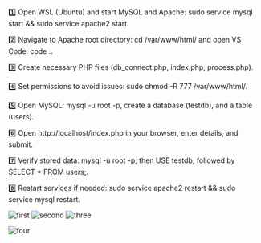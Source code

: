 1️⃣ Open WSL (Ubuntu) and start MySQL and Apache: sudo service mysql start && sudo service apache2 start.

2️⃣ Navigate to Apache root directory: cd /var/www/html/ and open VS Code: code ..

3️⃣ Create necessary PHP files (db_connect.php, index.php, process.php).

4️⃣ Set permissions to avoid issues: sudo chmod -R 777 /var/www/html/.

5️⃣ Open MySQL: mysql -u root -p, create a database (testdb), and a table (users).

6️⃣ Open http://localhost/index.php in your browser, enter details, and submit.

7️⃣ Verify stored data: mysql -u root -p, then USE testdb; followed by SELECT * FROM users;.

8️⃣ Restart services if needed: sudo service apache2 restart && sudo service mysql restart.

![first](https://github.com/user-attachments/assets/21a2537c-2ced-4795-985d-d3d63928a625)
![second](https://github.com/user-attachments/assets/0a6eaf91-174b-4c2b-8235-12cb7d5ec601)
![three](https://github.com/user-attachments/assets/515e0d6e-f6d6-402b-b7b1-646ffb7bd79d)


![four](https://github.com/user-attachments/assets/16a5bd18-1c62-40f2-a373-ce5dfcea072d)

